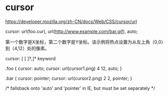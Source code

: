 # cursor




https://developer.mozilla.org/zh-CN/docs/Web/CSS/cursor/url




cursor: url(foo.cur), url(http://www.example.com/bar.gif), auto;


第一个数字是X坐标，第二个数字是Y坐标。该示例将热点设置为从左上角（0,0）到（4,12）处的像素。

cursor:  [<uri> [<x> <y>]?,]* keyword



.foo  {
    cursor:  auto;
    cursor:  url(cursor1.png) 4 12, auto;
}

.bar  {
    cursor:  pointer;
    cursor:  url(cursor2.png) 2 2, pointer;
} 

/* 
fallsback onto 'auto' and 'pointer' in IE, 
but must be set separately 
*/





